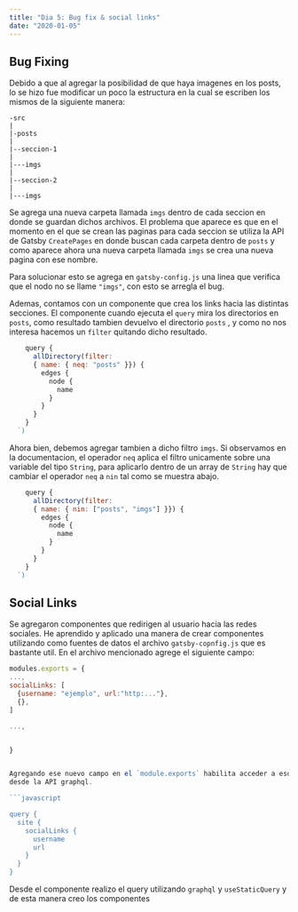 ```yaml
---
title: "Dia 5: Bug fix & social links"
date: "2020-01-05"
---
```


## Bug Fixing

Debido a que al agregar la posibilidad de que haya imagenes en los posts, lo se
hizo fue modificar un poco la estructura en la cual se escriben los mismos de la
siguiente manera:

```
-src
|
|-posts
|
|--seccion-1
|
|---imgs
|
|--seccion-2
|
|---imgs
```

Se agrega una nueva carpeta llamada `imgs` dentro de cada seccion en donde se
guardan dichos archivos. El problema que aparece es que en el momento en el que
se crean las paginas para cada seccion se utiliza la API de Gatsby `CreatePages`
en donde buscan cada carpeta dentro de `posts` y como aparece ahora una nueva
carpeta llamada `imgs` se crea una nueva pagina con ese nombre.

Para solucionar esto se agrega en `gatsby-config.js` una linea que verifica que
el nodo no se llame `"imgs"`, con esto se arregla el bug. 

Ademas, contamos con un componente que crea los links hacia las distintas
secciones. El componente cuando ejecuta el `query` mira los directorios en
`posts`, como resultado tambien devuelvo el directorio `posts` , y como no nos
interesa hacemos un `filter` quitando dicho resultado.

```javascript
    query {
      allDirectory(filter:
      { name: { neq: "posts" }}) {
        edges {
          node {
            name
          }
        }
      }
    }
  `)

```

Ahora bien, debemos agregar tambien a dicho filtro `imgs`. Si observamos en la
documentacion, el operador `neq` aplica el filtro unicamente sobre una variable
del tipo `String`, para aplicarlo dentro de un array de `String` hay que cambiar
el operador `neq` a `nin` tal como se muestra abajo.

```javascript
    query {
      allDirectory(filter:
      { name: { nin: ["posts", "imgs"] }}) {
        edges {
          node {
            name
          }
        }
      }
    }
  `)

```

## Social Links

Se agregaron componentes que redirigen al usuario hacia las redes sociales. He
aprendido y aplicado una manera de crear componentes utilizando como fuentes de
datos el archivo `gatsby-copnfig.js` que es bastante util. En el archivo
mencionado agrege el siguiente campo:


```javascript
modules.exports = {
...,
socialLinks: [
  {username: "ejemplo", url:"http:..."},
  {},
]

...,


}


Agregando ese nuevo campo en el `module.exports` habilita acceder a esos datos
desde la API graphql.

```javascript

query {
  site {
    socialLinks {
      username
      url
    }
  }
}
```
Desde el componente realizo el query utilizando `graphql` y `useStaticQuery` y
de esta manera creo los componentes

